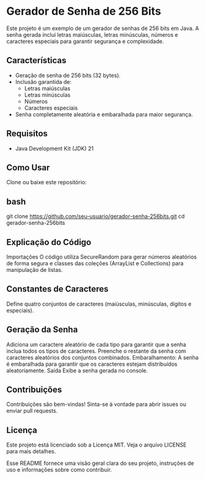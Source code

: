 # Gerador de Senha de 256 Bits

Este projeto é um exemplo de um gerador de senhas de 256 bits em Java. A senha gerada inclui letras maiúsculas, letras minúsculas, números e caracteres especiais para garantir segurança e complexidade.

## Características

- Geração de senha de 256 bits (32 bytes).
- Inclusão garantida de:
  - Letras maiúsculas
  - Letras minúsculas
  - Números
  - Caracteres especiais
- Senha completamente aleatória e embaralhada para maior segurança.

## Requisitos

- Java Development Kit (JDK) 21

## Como Usar

Clone ou baixe este repositório:

## bash
git clone https://github.com/seu-usuario/gerador-senha-256bits.git
cd gerador-senha-256bits

## Explicação do Código
Importações
O código utiliza SecureRandom para gerar números aleatórios de forma segura e classes das coleções (ArrayList e Collections) para manipulação de listas.

## Constantes de Caracteres
Define quatro conjuntos de caracteres (maiúsculas, minúsculas, dígitos e especiais).

## Geração da Senha
Adiciona um caractere aleatório de cada tipo para garantir que a senha inclua todos os tipos de caracteres.
Preenche o restante da senha com caracteres aleatórios dos conjuntos combinados.
Embaralhamento: A senha é embaralhada para garantir que os caracteres estejam distribuídos aleatoriamente.
Saída
Exibe a senha gerada no console.

## Contribuições
Contribuições são bem-vindas! Sinta-se à vontade para abrir issues ou enviar pull requests.

## Licença
Este projeto está licenciado sob a Licença MIT. Veja o arquivo LICENSE para mais detalhes.



Esse README fornece uma visão geral clara do seu projeto, instruções de uso e informações sobre como contribuir.






